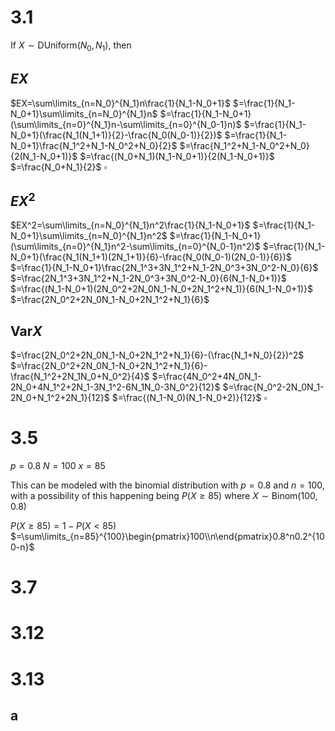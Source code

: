 # 3.1

If $X\sim \text{DUniform}(N_0,N_1)$, then

## $EX$
$EX=\sum\limits_{n=N_0}^{N_1}n\frac{1}{N_1-N_0+1}$
$=\frac{1}{N_1-N_0+1}\sum\limits_{n=N_0}^{N_1}n$
$=\frac{1}{N_1-N_0+1}(\sum\limits_{n=0}^{N_1}n-\sum\limits_{n=0}^{N_0-1}n)$
$=\frac{1}{N_1-N_0+1}(\frac{N_1(N_1+1)}{2}-\frac{N_0(N_0-1)}{2})$
$=\frac{1}{N_1-N_0+1}\frac{N_1^2+N_1-N_0^2+N_0}{2}$
$=\frac{N_1^2+N_1-N_0^2+N_0}{2(N_1-N_0+1)}$
$=\frac{(N_0+N_1)(N_1-N_0+1)}{2(N_1-N_0+1)}$
$=\frac{N_0+N_1}{2}$
$\square$

## $EX^2$

$EX^2=\sum\limits_{n=N_0}^{N_1}n^2\frac{1}{N_1-N_0+1}$
$=\frac{1}{N_1-N_0+1}\sum\limits_{n=N_0}^{N_1}n^2$
$=\frac{1}{N_1-N_0+1}(\sum\limits_{n=0}^{N_1}n^2-\sum\limits_{n=0}^{N_0-1}n^2)$
$=\frac{1}{N_1-N_0+1}(\frac{N_1(N_1+1)(2N_1+1)}{6}-\frac{N_0(N_0-1)(2N_0-1)}{6})$
$=\frac{1}{N_1-N_0+1}\frac{2N_1^3+3N_1^2+N_1-2N_0^3+3N_0^2-N_0}{6}$
$=\frac{2N_1^3+3N_1^2+N_1-2N_0^3+3N_0^2-N_0}{6(N_1-N_0+1)}$
$=\frac{(N_1-N_0+1)(2N_0^2+2N_0N_1-N_0+2N_1^2+N_1)}{6(N_1-N_0+1)}$
$=\frac{2N_0^2+2N_0N_1-N_0+2N_1^2+N_1}{6}$

## $\text{Var}X$

$=\frac{2N_0^2+2N_0N_1-N_0+2N_1^2+N_1}{6}-(\frac{N_1+N_0}{2})^2$
$=\frac{2N_0^2+2N_0N_1-N_0+2N_1^2+N_1}{6}-\frac{N_1^2+2N_1N_0+N_0^2}{4}$
$=\frac{4N_0^2+4N_0N_1-2N_0+4N_1^2+2N_1-3N_1^2-6N_1N_0-3N_0^2}{12}$
$=\frac{N_0^2-2N_0N_1-2N_0+N_1^2+2N_1}{12}$
$=\frac{(N_1-N_0)(N_1-N_0+2)}{12}$
$\square$

# 3.5

$p=0.8$
$N=100$
$x=85$

This can be modeled with the binomial distribution with $p=0.8$ and $n=100$, with a possibility of this happening being $P(X\ge85)$ where $X\sim \text{Binom}(100, 0.8)$

$P(X\ge85)=1-P(X<85)$
$=\sum\limits_{n=85}^{100}\begin{pmatrix}100\\n\end{pmatrix}0.8^n0.2^{100-n}$


# 3.7

# 3.12

# 3.13
## a